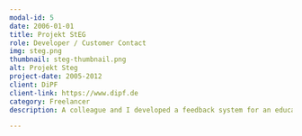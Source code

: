 ```yaml
---
modal-id: 5
date: 2006-01-01
title: Projekt StEG
role: Developer / Customer Contact
img: steg.png
thumbnail: steg-thumbnail.png
alt: Projekt Steg
project-date: 2005-2012
client: DiPF
client-link: https://www.dipf.de
category: Freelancer
description: A colleague and I developed a feedback system for an educational survey (projekt-steg.de). We were responsible for designing and realization of a WAI-conformant feedback website that also included  a platform for effective data exchange and communication.

---
```

